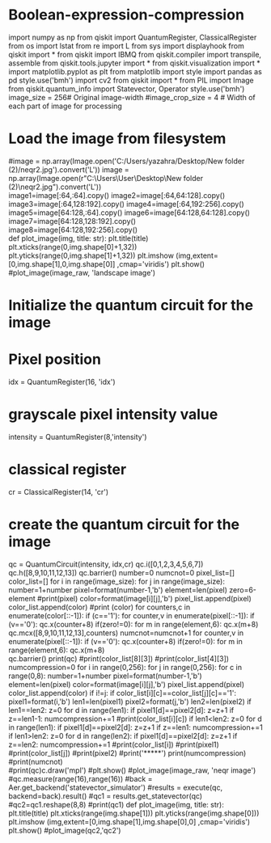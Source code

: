 # Boolean-expression-compression
import numpy as np
from qiskit import QuantumRegister, ClassicalRegister
from os import lstat
from re import L
from sys import displayhook
from qiskit import *
from qiskit import IBMQ
from qiskit.compiler import transpile, assemble
from qiskit.tools.jupyter import *
from qiskit.visualization import *
import matplotlib.pyplot as plt
from matplotlib import style
import pandas as pd
style.use('bmh')
import cv2
from qiskit import *
from PIL import Image
from qiskit.quantum_info import Statevector, Operator
style.use('bmh')
image_size = 256# Original image-width
#image_crop_size = 4  # Width of each part of image for processing
# Load the image from filesystem
#image = np.array(Image.open('C:/Users/yazahra/Desktop/New folder (2)/neqr2.jpg').convert('L'))
image = np.array(Image.open(r"C:\Users\User\Desktop\New folder (2)\neqr2.jpg").convert('L'))  
image1=image[:64,:64].copy()
image2=image[:64,64:128].copy()
image3=image[:64,128:192].copy()
image4=image[:64,192:256].copy()
image5=image[64:128,:64].copy()
image6=image[64:128,64:128].copy()
image7=image[64:128,128:192].copy()
image8=image[64:128,192:256].copy()         
def plot_image(img, title: str):
    plt.title(title)
    plt.xticks(range(0,img.shape[0]+1,32))
    plt.yticks(range(0,img.shape[1]+1,32))
    plt.imshow (img,extent=[0,img.shape[1],0,img.shape[0]] ,cmap='viridis')
    plt.show()
#plot_image(image_raw, 'landscape image')
# Initialize the quantum circuit for the image 
# Pixel position
idx = QuantumRegister(16, 'idx')
# grayscale pixel intensity value
intensity = QuantumRegister(8,'intensity')
# classical register
cr = ClassicalRegister(14, 'cr')
# create the quantum circuit for the image
qc = QuantumCircuit(intensity, idx,cr)
qc.i([0,1,2,3,4,5,6,7])
qc.h([8,9,10,11,12,13])
qc.barrier()
number=0
numcnot=0
pixel_list=[]
color_list=[]
for i in range(image_size):
    for j in range(image_size):
        number=1+number
        pixel=format(number-1,'b')
        element=len(pixel)
        zero=6-element
        #print(pixel)
        color=format(image[i][j],'b')
        pixel_list.append(pixel)
        color_list.append(color)
        #print (color)
        for counters,c in enumerate(color[::-1]):
             if (c=='1'):
               for counter,v in enumerate(pixel[::-1]):
                 if (v=='0'):
                   qc.x(counter+8)
                 if(zero!=0):
                    for m in range(element,6):
                      qc.x(m+8)  
               qc.mcx([8,9,10,11,12,13],counters)
               numcnot=numcnot+1
               for counter,v in enumerate(pixel[::-1]):
                if (v=='0'):
                   qc.x(counter+8)
                if(zero!=0):
                    for m in range(element,6):
                      qc.x(m+8)        
        qc.barrier() 
print(qc)
#print(color_list[8][3])
#print(color_list[4][3])
numcompression=0
for i in range(0,256):
 for j in range(0,256):
   for c in range(0,8):
      number=1+number
      pixel=format(number-1,'b')
      element=len(pixel)
      color=format(image[i][j],'b')
      pixel_list.append(pixel)
      color_list.append(color)
      if i!=j:
       if color_list[i][c]==color_list[j][c]=='1':
        pixel1=format(i,'b')
        len1=len(pixel1)
        pixel2=format(j,'b')
        len2=len(pixel2)
        if len1==len2:
           z=0
           for d in range(len1):
              if pixel1[d]==pixel2[d]:
                 z=z+1
                 if z==len1-1:
                    numcompression+=1
                   #print(color_list[i][c])
        if len1<len2:
           z=0
           for d in range(len1):
              if pixel1[d]==pixel2[d]:
                 z=z+1
                 if z==len1:
                   numcompression+=1
        if len1>len2:
           z=0
           for d in range(len2):
              if pixel1[d]==pixel2[d]:
                 z=z+1
                 if z==len2:
                   numcompression+=1
                   #print(color_list[i])
                   #print(pixel1)
                   #print(color_list[j])
                   #print(pixel2)
                   #print('*****')
print(numcompression)
#print(numcnot)     
#print(qc)c.draw('mpl')
#plt.show()
#plot_image(image_raw, 'neqr image')
#qc.measure(range(16),range(16))
#back = Aer.get_backend('statevector_simulator')
#results = execute(qc, backend=back).result()
#qc1 = results.get_statevector(qc)
#qc2=qc1.reshape(8,8)
#print(qc1)
def plot_image(img, title: str):
    plt.title(title)
    plt.xticks(range(img.shape[1]))
    plt.yticks(range(img.shape[0]))
    plt.imshow (img,extent=[0,img.shape[1],img.shape[0],0] ,cmap='viridis')
    plt.show()
#plot_image(qc2,'qc2')
